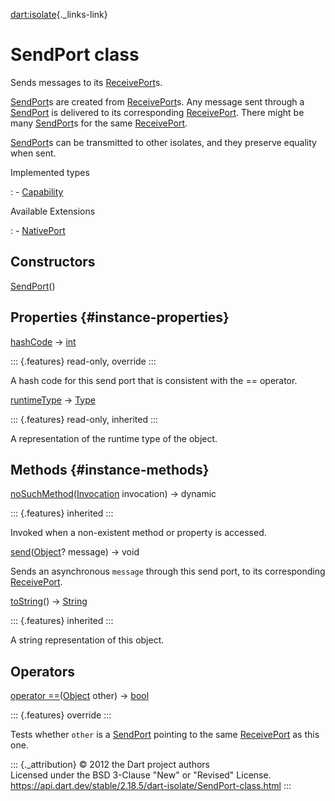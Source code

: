 [dart:isolate](../dart-isolate/dart-isolate-library){._links-link}

SendPort class
==============

Sends messages to its [ReceivePort](receiveport-class)s.

[SendPort](sendport-class)s are created from
[ReceivePort](receiveport-class)s. Any message sent through a
[SendPort](sendport-class) is delivered to its corresponding
[ReceivePort](receiveport-class). There might be many
[SendPort](sendport-class)s for the same
[ReceivePort](receiveport-class).

[SendPort](sendport-class)s can be transmitted to other isolates, and
they preserve equality when sent.

Implemented types

:   -   [Capability](capability-class)

Available Extensions

:   -   [NativePort](../dart-ffi/nativeport)

Constructors
------------

[SendPort](sendport/sendport)()

Properties {#instance-properties}
----------

[hashCode](sendport/hashcode) → [int](../dart-core/int-class)

::: {.features}
read-only, override
:::

A hash code for this send port that is consistent with the == operator.

[runtimeType](../dart-core/object/runtimetype) →
[Type](../dart-core/type-class)

::: {.features}
read-only, inherited
:::

A representation of the runtime type of the object.

Methods {#instance-methods}
-------

[noSuchMethod](../dart-core/object/nosuchmethod)([Invocation](../dart-core/invocation-class)
invocation) → dynamic

::: {.features}
inherited
:::

Invoked when a non-existent method or property is accessed.

[send](sendport/send)([Object](../dart-core/object-class)? message) →
void

Sends an asynchronous `message` through this send port, to its
corresponding [ReceivePort](receiveport-class).

[toString](../dart-core/object/tostring)() →
[String](../dart-core/string-class)

::: {.features}
inherited
:::

A string representation of this object.

Operators
---------

[operator
==](sendport/operator_equals)([Object](../dart-core/object-class) other)
→ [bool](../dart-core/bool-class)

::: {.features}
override
:::

Tests whether `other` is a [SendPort](sendport-class) pointing to the
same [ReceivePort](receiveport-class) as this one.

::: {._attribution}
© 2012 the Dart project authors\
Licensed under the BSD 3-Clause \"New\" or \"Revised\" License.\
<https://api.dart.dev/stable/2.18.5/dart-isolate/SendPort-class.html>
:::
